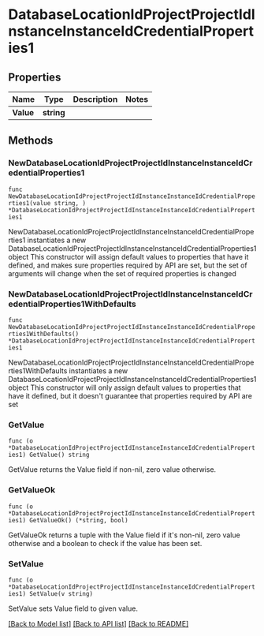 # DatabaseLocationIdProjectProjectIdInstanceInstanceIdCredentialProperties1

## Properties

Name | Type | Description | Notes
------------ | ------------- | ------------- | -------------
**Value** | **string** |  | 

## Methods

### NewDatabaseLocationIdProjectProjectIdInstanceInstanceIdCredentialProperties1

`func NewDatabaseLocationIdProjectProjectIdInstanceInstanceIdCredentialProperties1(value string, ) *DatabaseLocationIdProjectProjectIdInstanceInstanceIdCredentialProperties1`

NewDatabaseLocationIdProjectProjectIdInstanceInstanceIdCredentialProperties1 instantiates a new DatabaseLocationIdProjectProjectIdInstanceInstanceIdCredentialProperties1 object
This constructor will assign default values to properties that have it defined,
and makes sure properties required by API are set, but the set of arguments
will change when the set of required properties is changed

### NewDatabaseLocationIdProjectProjectIdInstanceInstanceIdCredentialProperties1WithDefaults

`func NewDatabaseLocationIdProjectProjectIdInstanceInstanceIdCredentialProperties1WithDefaults() *DatabaseLocationIdProjectProjectIdInstanceInstanceIdCredentialProperties1`

NewDatabaseLocationIdProjectProjectIdInstanceInstanceIdCredentialProperties1WithDefaults instantiates a new DatabaseLocationIdProjectProjectIdInstanceInstanceIdCredentialProperties1 object
This constructor will only assign default values to properties that have it defined,
but it doesn't guarantee that properties required by API are set

### GetValue

`func (o *DatabaseLocationIdProjectProjectIdInstanceInstanceIdCredentialProperties1) GetValue() string`

GetValue returns the Value field if non-nil, zero value otherwise.

### GetValueOk

`func (o *DatabaseLocationIdProjectProjectIdInstanceInstanceIdCredentialProperties1) GetValueOk() (*string, bool)`

GetValueOk returns a tuple with the Value field if it's non-nil, zero value otherwise
and a boolean to check if the value has been set.

### SetValue

`func (o *DatabaseLocationIdProjectProjectIdInstanceInstanceIdCredentialProperties1) SetValue(v string)`

SetValue sets Value field to given value.



[[Back to Model list]](../README.md#documentation-for-models) [[Back to API list]](../README.md#documentation-for-api-endpoints) [[Back to README]](../README.md)


